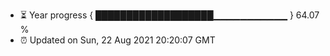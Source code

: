 - ⏳ Year progress { ███████████████████▁▁▁▁▁▁▁▁▁▁▁ } 64.07 %
- ⏰ Updated on Sun, 22 Aug 2021 20:20:07 GMT

